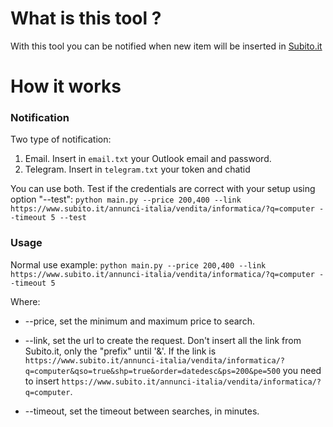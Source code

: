 # What is this tool ?

With this tool you can be notified when new item will be inserted in [Subito.it](https://www.subito.it/)




# How it works

### Notification
Two type of notification:
1. Email. Insert in ```email.txt``` your Outlook email and password.
2. Telegram. Insert in ```telegram.txt``` your token and chatid

You can use both.
Test if the credentials are correct with your setup using option "--test": ```python main.py --price 200,400 --link https://www.subito.it/annunci-italia/vendita/informatica/?q=computer --timeout 5 --test```


### Usage
Normal use example: ```python main.py --price 200,400 --link https://www.subito.it/annunci-italia/vendita/informatica/?q=computer --timeout 5```

Where:
* --price, set the minimum and maximum price to search.

* --link, set the url to create the request. Don't insert all the link from Subito.it, only the "prefix" until '&'. If the link is ```https://www.subito.it/annunci-italia/vendita/informatica/?q=computer&qso=true&shp=true&order=datedesc&ps=200&pe=500``` you need to insert ```https://www.subito.it/annunci-italia/vendita/informatica/?q=computer```.

* --timeout, set the timeout between searches, in minutes.


